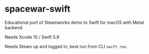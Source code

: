 # spacewar-swift

Educational port of Steamworks demo to Swift for macOS with Metal backend.

Needs Xcode 15 / Swift 5.9

Needs Steam up and logged in; best run from CLI `swift run`.
